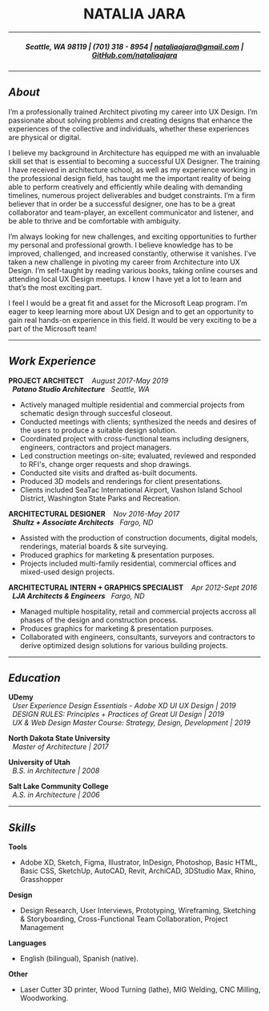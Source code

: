 <h1 align="center"> NATALIA JARA </h1>

***

<h5 align="center"> Seattle, WA 98119 | (701) 318 - 8954 | <a href="mailto:nataliaajara@gmail.com">nataliaajara@gmail.com</a> | <a href="https://github.com/nataliaajara">GitHub.com/nataliaajara</a></h5>

***

## _About_

I’m a professionally trained Architect pivoting my career into UX Design. I’m passionate about solving problems and creating designs that enhance the experiences of the collective and individuals, whether these experiences are physical or digital. 

I believe my background in Architecture has equipped me with an invaluable skill set that is essential to becoming a successful UX Designer. The training I have received in architecture school, as well as my experience working in the professional design field, has taught me the important reality of being able to perform creatively and efficiently while dealing with demanding timelines, numerous project deliverables and budget constraints. I’m a firm believer that in order be a successful designer, one has to be a great collaborator and team-player, an excellent communicator and listener, and be able to thrive and be comfortable with ambiguity.

I’m always looking for new challenges, and exciting opportunities to further my personal and professional growth. I believe knowledge has to be improved, challenged, and increased constantly, otherwise it vanishes. I’ve taken a new challenge in pivoting my career from Architecture into UX Design. I’m self-taught by reading various books, taking online courses and attending local UX Design meetups. I know I have yet a lot to learn and that’s the most exciting part.

I feel I would be a great fit and asset for the Microsoft Leap program. I’m eager to keep learning more about UX Design and to get an opportunity to gain real hands-on experience in this field. It would be very exciting to be a part of the Microsoft team!


***

## _Work Experience_

**PROJECT ARCHITECT** &nbsp;&nbsp; _August 2017-May 2019_
<br />
&nbsp;&nbsp;***Patano Studio Architecture*** &nbsp;&nbsp;_Seattle, WA_
  - Actively managed multiple residential and commercial projects from schematic design through succesful closeout.
  - Conducted meetings with clients; synthesized the needs and desires of the users to produce a suitable design solution.
  - Coordinated project with cross-functional teams including designers, engineers, contractors and project managers.
  - Led construction meetings on-site; evaluated, reviewed and responded to RFI's, change orger requests and shop drawings.
  - Conducted site visits and drafted as-built documents.
  - Produced 3D models and renderings for client presentations.
  - Clients included SeaTac International Airport, Vashon Island School District, Washington State Parks and Recreation.

**ARCHITECTURAL DESIGNER** &nbsp;&nbsp; _Nov 2016-May 2017_
<br />
&nbsp;&nbsp;***Shultz + Associate Architects*** &nbsp;&nbsp;_Fargo, ND_ 
  - Assisted with the production of construction documents, digital models, renderings, material boards & site surveying.
  - Produced graphics for marketing & presentation purposes.
  - Projects included multi-family residential, commercial offices and mixed-used design projects.

**ARCHITECTURAL INTERN + GRAPHICS SPECIALIST** &nbsp;&nbsp; _Apr 2012-Sept 2016_
<br />
&nbsp;&nbsp;***LJA Architects & Engineers*** &nbsp;&nbsp;_Fargo, ND_ 
  - Managed multiple hospitality, retail and commercial projects accross all phases of the design and construction process.
  - Produces graphics for marketing & presentation purposes.
  - Collaborated with engineers, consultants, surveyors and contractors to derive optimized design solutions for various building projects.

***

## _Education_
**UDemy** <br />
&nbsp;&nbsp;*User Experience Design Essentials - Adobe XD UI UX Design | 2019* <br />
&nbsp;&nbsp;*DESIGN RULES: Principles + Practices of Great UI Design | 2019* <br />
&nbsp;&nbsp;*UX & Web Design Master Course: Strategy, Design, Development | 2019* 
  
**North Dakota State University** <br />
&nbsp;&nbsp;*Master of Architecture | 2017*  
  
**University of Utah** <br />
&nbsp;&nbsp;*B.S. in Architecture | 2008*
  
**Salt Lake Community College** <br />
&nbsp;&nbsp;*A.S. in Architecture | 2006*

***

## _Skills_
**Tools**
  - Adobe XD, Sketch, Figma, Illustrator, InDesign, Photoshop, Basic HTML, Basic CSS, SketchUp, AutoCAD, Revit, ArchiCAD, 3DStudio Max, Rhino, Grasshopper

**Design**
  - Design Research, User Interviews, Prototyping, Wireframing, Sketching & Storyboarding, Cross-Functional Team Collaboration, Project Management
  
**Languages**
  - English (bilingual), Spanish (native).
  
**Other**
  - Laser Cutter 3D printer, Wood Turning (lathe), MIG Welding, CNC Milling, Woodworking.
  

